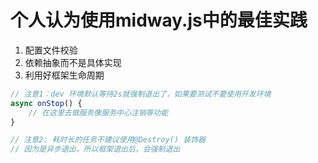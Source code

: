 个人认为使用midway.js中的最佳实践
====

1. 配置文件校验
2. 依赖抽象而不是具体实现
3. 利用好框架生命周期
```javascript
// 注意1：dev 环境默认等待2s就强制退出了，如果要测试不要使用开发环境
async onStop() {
    // 在这里去做服务像服务中心注销等功能
}

// 注意2: 耗时长的任务不建议使用@Destroy() 装饰器
// 因为是异步退出，所以框架退出后，会强制退出
```
